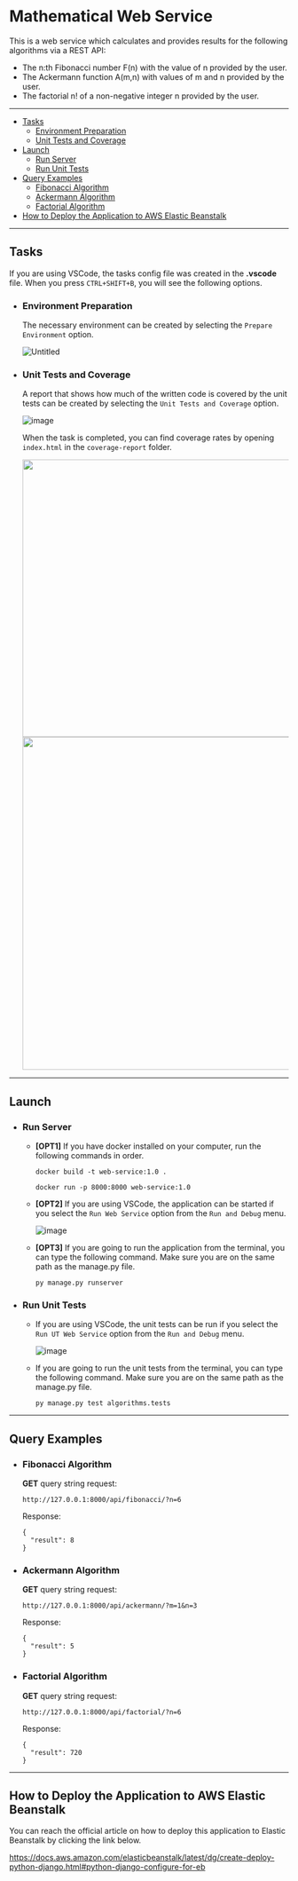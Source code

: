 # Mathematical Web Service

This is a web service which calculates and provides results for the following algorithms via a REST API:

- The n:th Fibonacci number F(n) with the value of n provided by the user.
- The Ackermann function A(m,n) with values of m and n provided by the user.
- The factorial n! of a non-negative integer n provided by the user.

---

- [Tasks](#tasks)
  - [Environment Preparation](#environment-preparation)
  - [Unit Tests and Coverage](#unit-tests-and-coverage)
- [Launch](#launch)
  - [Run Server](#run-server)
  - [Run Unit Tests](#run-unit-tests)
- [Query Examples](#query-examples)
  - [Fibonacci Algorithm](#fibonacci-algorithm)
  - [Ackermann Algorithm](#ackermann-algorithm)
  - [Factorial Algorithm](#factorial-algorithm)
- [How to Deploy the Application to AWS Elastic Beanstalk](#how-to-deploy-the-application-to-aws-elastic-beanstalk)

---

## Tasks

If you are using VSCode, the tasks config file was created in the **.vscode** file. When you press ```CTRL+SHIFT+B```, you will see the following options.

- ### Environment Preparation

  The necessary environment can be created by selecting the ```Prepare Environment``` option.

  ![Untitled](https://user-images.githubusercontent.com/24498747/160241473-4c582291-1cb8-4cbb-99f3-03ec6c1c9715.png)


- ### Unit Tests and Coverage

  A report that shows how much of the written code is covered by the unit tests can be created by selecting the ```Unit Tests and Coverage``` option.

  ![image](https://user-images.githubusercontent.com/24498747/160241801-88889260-7d83-443e-a0cc-113ea8cfc3e4.png)
  
  When the task is completed, you can find coverage rates by opening ```index.html``` in the ```coverage-report``` folder.
  
  <img src="https://user-images.githubusercontent.com/24498747/160244757-454c962f-acab-4f31-88c7-2ef3e9bcffb4.png" height="500"/> 
  <img src="https://user-images.githubusercontent.com/24498747/160245049-fb8e12c6-b825-4fd1-bd63-eda5dbe35845.png" width="600"/> 

---

## Launch

- ### Run Server

  - **[OPT1]** If you have docker installed on your computer, run the following commands in order.
    ```
    docker build -t web-service:1.0 .
    ```
    
    ```
    docker run -p 8000:8000 web-service:1.0
    ```

  - **[OPT2]** If you are using VSCode, the application can be started if you select the ```Run Web Service``` option from the ```Run and Debug``` menu.

    ![image](https://user-images.githubusercontent.com/24498747/160242849-c7c03010-c008-40f3-bd9a-8534cd350ffb.png)

  - **[OPT3]** If you are going to run the application from the terminal, you can type the following command. Make sure you are on the same path as the manage.py file.

    ```
    py manage.py runserver
    ```
  
- ### Run Unit Tests

  - If you are using VSCode, the unit tests can be run if you select the ```Run UT Web Service``` option from the ```Run and Debug``` menu.

    ![image](https://user-images.githubusercontent.com/24498747/160243119-a15ef52c-cbed-4841-87aa-54aa50ff3b9e.png)

  - If you are going to run the unit tests from the terminal, you can type the following command. Make sure you are on the same path as the manage.py file.

    ```
    py manage.py test algorithms.tests
    ```

---

## Query Examples

- ### Fibonacci Algorithm

    **GET** query string request:

      http://127.0.0.1:8000/api/fibonacci/?n=6

    Response:

      {
        "result": 8
      }
    

- ### Ackermann Algorithm

    **GET** query string request:

      http://127.0.0.1:8000/api/ackermann/?m=1&n=3

    Response:

      {
        "result": 5
      }
    

- ### Factorial Algorithm

    **GET** query string request:

      http://127.0.0.1:8000/api/factorial/?n=6

    Response:

      {
        "result": 720
      }
    
---

## How to Deploy the Application to AWS Elastic Beanstalk

You can reach the official article on how to deploy this application to Elastic Beanstalk by clicking the link below.

https://docs.aws.amazon.com/elasticbeanstalk/latest/dg/create-deploy-python-django.html#python-django-configure-for-eb